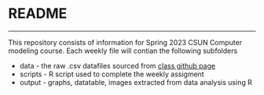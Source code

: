 # README
--------
This repository consists of information for Spring 2023 CSUN Computer modeling course.
Each weekly file will contian the following subfolders
* data - the raw .csv datafiles sourced from [class github page](https://github.com/Biol551-CSUN/Spring-2023.git)
* scripts - R script used to complete the weekly assigment
* output - graphs, datatable, images extracted from data analysis using R